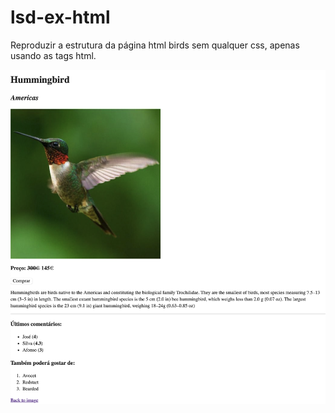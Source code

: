 # lsd-ex-html

Reproduzir a estrutura da página html birds sem qualquer css, apenas usando as tags html.

![birds](img/birds-demo.png)
